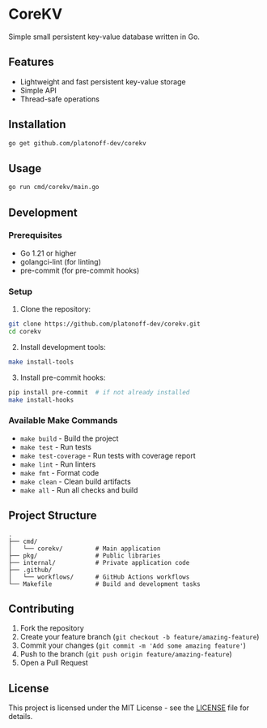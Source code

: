 # CoreKV

Simple small persistent key-value database written in Go.

## Features

- Lightweight and fast persistent key-value storage
- Simple API
- Thread-safe operations

## Installation

```bash
go get github.com/platonoff-dev/corekv
```

## Usage

```bash
go run cmd/corekv/main.go
```

## Development

### Prerequisites

- Go 1.21 or higher
- golangci-lint (for linting)
- pre-commit (for pre-commit hooks)

### Setup

1. Clone the repository:
```bash
git clone https://github.com/platonoff-dev/corekv.git
cd corekv
```

2. Install development tools:
```bash
make install-tools
```

3. Install pre-commit hooks:
```bash
pip install pre-commit  # if not already installed
make install-hooks
```

### Available Make Commands

- `make build` - Build the project
- `make test` - Run tests
- `make test-coverage` - Run tests with coverage report
- `make lint` - Run linters
- `make fmt` - Format code
- `make clean` - Clean build artifacts
- `make all` - Run all checks and build

## Project Structure

```
.
├── cmd/
│   └── corekv/         # Main application
├── pkg/                # Public libraries
├── internal/           # Private application code
├── .github/
│   └── workflows/      # GitHub Actions workflows
└── Makefile            # Build and development tasks
```

## Contributing

1. Fork the repository
2. Create your feature branch (`git checkout -b feature/amazing-feature`)
3. Commit your changes (`git commit -m 'Add some amazing feature'`)
4. Push to the branch (`git push origin feature/amazing-feature`)
5. Open a Pull Request

## License

This project is licensed under the MIT License - see the [LICENSE](LICENSE) file for details.
